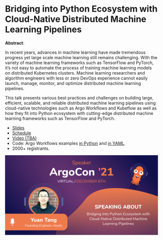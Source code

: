 # Bridging into Python Ecosystem with Cloud-Native Distributed Machine Learning Pipelines

**Abstract**:

In recent years, advances in machine learning have made tremendous progress yet large scale machine learning still remains challenging. With the variety of machine learning frameworks such as TensorFlow and PyTorch, it’s not easy to automate the process of training machine learning models on distributed Kubernetes clusters. Machine learning researchers and algorithm engineers with less or zero DevOps experience cannot easily launch, manage, monitor, and optimize distributed machine learning pipelines.

This talk presents various best practices and challenges on building large, efficient, scalable, and reliable distributed machine learning pipelines using cloud-native technologies such as Argo Workflows and Kubeflow as well as how they fit into Python ecosystem with cutting-edge distributed machine learning frameworks such as TensorFlow and PyTorch.

* [Slides](presentation.pdf)
* [Schedule](https://argoproj.github.io/argocon21/)
* [Video (TBA)](TBA)
* Code: Argo Workflows examples [in Python](couler-examples.py) and [in YAML](argo-workflows.yaml).
* 2000+ registrants.

![Speaker Card](speaker-card.png)
